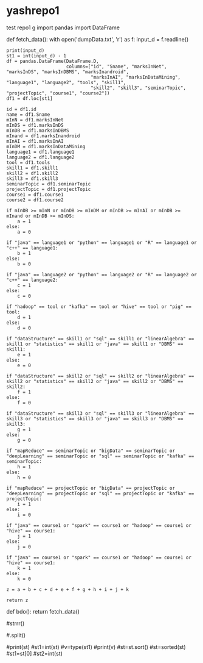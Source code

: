 # yashrepo1
test repo1
g
import pandas
import DataFrame

def fetch_data():
    with open('dumpData.txt', 'r') as f:
        input_d = f.readline()

    print(input_d)
    st1 = int(input_d) - 1
    df = pandas.DataFrame(DataFrame.D,
                          columns=["id", "Sname", "marksInNet", "marksInDS", "marksInDBMS", "marksInandroid",
                                   "marksInAI", "marksInDataMining", "language1", "language2", "tools", "skill1",
                                   "skill2", "skill3", "seminarTopic", "projectTopic", "course1", "course2"])
    df1 = df.loc[st1]

    id = df1.id
    name = df1.Sname
    mInN = df1.marksInNet
    mInDS = df1.marksInDS
    mInDB = df1.marksInDBMS
    mInand = df1.marksInandroid
    mInAI = df1.marksInAI
    mInDM = df1.marksInDataMining
    language1 = df1.language1
    language2 = df1.language2
    tool = df1.tools
    skill1 = df1.skill1
    skill2 = df1.skill2
    skill3 = df1.skill3
    seminarTopic = df1.seminarTopic
    projectTopic = df1.projectTopic
    course1 = df1.course1
    course2 = df1.course2

    if mInDB >= mInN or mInDB >= mInDM or mInDB >= mInAI or mInDB >= mInand or mInDB >= mInDS:
        a = 1
    else:
        a = 0

    if "java" == language1 or "python" == language1 or "R" == language1 or "c++" == language1:
        b = 1
    else:
        b = 0

    if "java" == language2 or "python" == language2 or "R" == language2 or "c++" == language2:
        c = 1
    else:
        c = 0

    if "hadoop" == tool or "kafka" == tool or "hive" == tool or "pig" == tool:
        d = 1
    else:
        d = 0

    if "dataStructure" == skill1 or "sql" == skill1 or "linearAlgebra" == skill1 or "statistics" == skill1 or "java" == skill1 or "DBMS" == skill1:
        e = 1
    else:
        e = 0

    if "dataStructure" == skill2 or "sql" == skill2 or "linearAlgebra" == skill2 or "statistics" == skill2 or "java" == skill2 or "DBMS" == skill2:
        f = 1
    else:
        f = 0

    if "dataStructure" == skill3 or "sql" == skill3 or "linearAlgebra" == skill3 or "statistics" == skill3 or "java" == skill3 or "DBMS" == skill3:
        g = 1
    else:
        g = 0

    if "mapReduce" == seminarTopic or "bigData" == seminarTopic or "deepLearning" == seminarTopic or "sql" == seminarTopic or "kafka" == seminarTopic:
        h = 1
    else:
        h = 0

    if "mapReduce" == projectTopic or "bigData" == projectTopic or "deepLearning" == projectTopic or "sql" == projectTopic or "kafka" == projectTopic:
        i = 1
    else:
        i = 0

    if "java" == course1 or "spark" == course1 or "hadoop" == course1 or "hive" == course1:
        j = 1
    else:
        j = 0

    if "java" == course1 or "spark" == course1 or "hadoop" == course1 or "hive" == course1:
        k = 1
    else:
        k = 0

    z = a + b + c + d + e + f + g + h + i + j + k

    return z

def bdo():
    return fetch_data()


#strrr()


#.split()


#print(st)
#st1=int(st)
#v=type(st1)
#print(v)
#st=st.sort()
  #st=sorted(st)
  #st1=st[0]
#st2=int(st)
